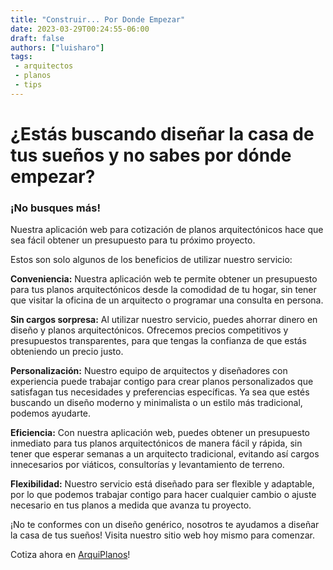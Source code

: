 ```yaml
---
title: "Construir... Por Donde Empezar"
date: 2023-03-29T00:24:55-06:00
draft: false
authors: ["luisharo"]
tags: 
 - arquitectos
 - planos
 - tips
---
```


# ¿Estás buscando diseñar la casa de tus sueños y no sabes por dónde empezar? 
### ¡No busques más! 
Nuestra aplicación web para cotización de planos arquitectónicos hace que sea fácil obtener un presupuesto para tu próximo proyecto. 

Estos son solo algunos de los beneficios de utilizar nuestro servicio:

**Conveniencia:** Nuestra aplicación web te permite obtener un presupuesto para tus planos arquitectónicos desde la comodidad de tu hogar, sin tener que visitar la oficina de un arquitecto o programar una consulta en persona.

**Sin cargos sorpresa:** Al utilizar nuestro servicio, puedes ahorrar dinero en diseño y planos arquitectónicos. Ofrecemos precios competitivos y presupuestos transparentes, para que tengas la confianza de que estás obteniendo un precio justo.

**Personalización:** Nuestro equipo de arquitectos y diseñadores con experiencia puede trabajar contigo para crear planos personalizados que satisfagan tus necesidades y preferencias específicas. Ya sea que estés buscando un diseño moderno y minimalista o un estilo más tradicional, podemos ayudarte.

**Eficiencia:** Con nuestra aplicación web, puedes obtener un presupuesto inmediato para tus planos arquitectónicos de manera fácil y rápida, sin tener que esperar semanas a un arquitecto tradicional, evitando así cargos innecesarios por viáticos, consultorías y levantamiento de terreno.

**Flexibilidad:** Nuestro servicio está diseñado para ser flexible y adaptable, por lo que podemos trabajar contigo para hacer cualquier cambio o ajuste necesario en tus planos a medida que avanza tu proyecto.

¡No te conformes con un diseño genérico, nosotros te ayudamos a diseñar la casa de tus sueños! Visita nuestro sitio web hoy mismo para comenzar.

Cotiza ahora en [ArquiPlanos](http://arquiplanos-mx.web.app)!